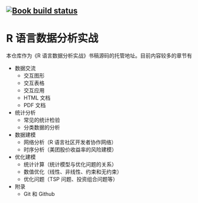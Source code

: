 ## [![Book build status](https://github.com/XiangyunHuang/data-analysis-in-action/workflows/Book-Fedora/badge.svg?event=push)](https://github.com/XiangyunHuang/data-analysis-in-action/actions?workflow=Book-Fedora)

# R 语言数据分析实战

本仓库作为《R 语言数据分析实战》书稿源码的托管地址。目前内容较多的章节有

-   数据交流
    -   交互图形
    -   交互表格
    -   交互应用
    -   HTML 文档
    -   PDF 文档
-   统计分析
    -   常见的统计检验
    -   分类数据的分析
-   数据建模
    -   网络分析（R 语言社区开发者协作网络）
    -   时序分析（美团股价收益率的风险建模）
-   优化建模
    -   统计计算（统计模型与优化问题的关系）
    -   数值优化（线性、非线性、约束和无约束）
    -   优化问题（TSP 问题、投资组合问题等）
-   附录
    -   Git 和 Github

